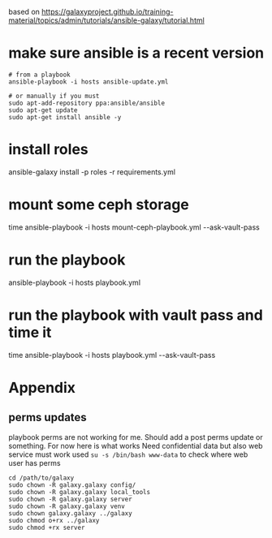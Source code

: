 
based on https://galaxyproject.github.io/training-material/topics/admin/tutorials/ansible-galaxy/tutorial.html

# make sure ansible is a recent version 


```
# from a playbook
ansible-playbook -i hosts ansible-update.yml

# or manually if you must
sudo apt-add-repository ppa:ansible/ansible
sudo apt-get update
sudo apt-get install ansible -y
```
# install roles
ansible-galaxy install -p roles -r requirements.yml

# mount some ceph storage
time ansible-playbook -i hosts mount-ceph-playbook.yml --ask-vault-pass

# run the playbook
ansible-playbook -i hosts playbook.yml

# run the playbook with vault pass and time it
time ansible-playbook -i hosts playbook.yml --ask-vault-pass


# Appendix

## perms updates
playbook perms are not working for me. Should add a post perms update or something. For now here is what works
Need confidential data but also web service must work
used `su -s /bin/bash www-data` to check where web user has perms

```
cd /path/to/galaxy
sudo chown -R galaxy.galaxy config/
sudo chown -R galaxy.galaxy local_tools
sudo chown -R galaxy.galaxy server
sudo chown -R galaxy.galaxy venv
sudo chown galaxy.galaxy ../galaxy
sudo chmod o+rx ../galaxy
sudo chmod +rx server
```
